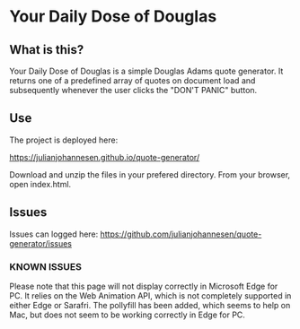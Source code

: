 # Your Daily Dose of Douglas

## What is this?
Your Daily Dose of Douglas is a simple Douglas Adams quote generator. It returns one of a predefined array of quotes on document load and subsequently whenever the user clicks the "DON'T PANIC" button.

## Use
The project is deployed here:

https://julianjohannesen.github.io/quote-generator/

Download and unzip the files in your prefered directory. From your browser, open index.html.

## Issues

Issues can logged here: https://github.com/julianjohannesen/quote-generator/issues

### KNOWN ISSUES

Please note that this page will not display correctly in Microsoft Edge for PC. It relies on the Web Animation API, which is not completely supported in either Edge or Sarafri. The pollyfill has been added, which seems to help on Mac, but does not seem to be working correctly in Edge for PC.